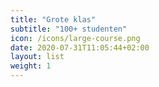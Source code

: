 ```yaml
---
title: "Grote klas"
subtitle: "100+ studenten"
icon: /icons/large-course.png
date: 2020-07-31T11:05:44+02:00
layout: list
weight: 1
---
```

